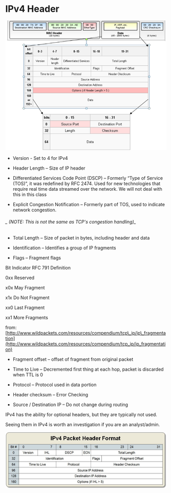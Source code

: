 # IPv4 Header

![](/assets/Ethernet-Frame-Explained.png)

* Version - Set to 4 for IPv4

* Header Length – Size of IP header

* Differentiated Services Code Point \(DSCP\) – Formerly “Type of Service \(TOS\)”, it was redefined by RFC 2474. Used for new technologies that require real time data streamed over the network. We will not deal with this in this class

* Explicit Congestion Notification – Formerly part of TOS, used to indicate network congestion.

###### _      \(NOTE: This is not the same as TCP's congestion handling\)_

* Total Length – Size of packet in bytes, including header and data

* Identification – Identifies a group of IP fragments

* Flags – Fragment flags

Bit Indicator   RFC 791 Definition

0xx Reserved

x0x May Fragment

x1x Do Not Fragment

xx0 Last Fragment

xx1 More Fragments

from: [http://www.wildpackets.com/resources/compendium/tcp\_ip/ip\_fragmentation](http://www.wildpackets.com/resources/compendium/tcp_ip/ip_fragmentation)

* Fragment offset – offset of fragment from original packet

* Time to Live – Decremented first thing at each hop, packet is discarded when TTL is 0

* Protocol – Protocol used in data portion

* Header checksum – Error Checking

* Source / Destination IP – Do not change during routing

IPv4 has the ability for optional headers, but they are typically not used.

Seeing them in IPv4 is worth an investigation if you are an analyst/admin.

![](/assets/IRLvy.jpg)

